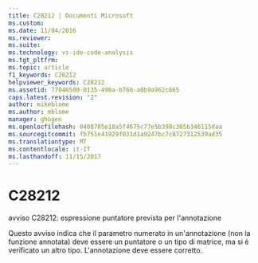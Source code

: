```yaml
---
title: C28212 | Documenti Microsoft
ms.custom: 
ms.date: 11/04/2016
ms.reviewer: 
ms.suite: 
ms.technology: vs-ide-code-analysis
ms.tgt_pltfrm: 
ms.topic: article
f1_keywords: C28212
helpviewer_keywords: C28212
ms.assetid: 77046589-0135-490a-b760-a0b9a962c665
caps.latest.revision: "2"
author: mikeblome
ms.author: mblome
manager: ghogen
ms.openlocfilehash: 0408785e18a5f4675c77e5b398c365b346115daa
ms.sourcegitcommit: fb751e41929f031d1a9247bc7c8727312539ad35
ms.translationtype: MT
ms.contentlocale: it-IT
ms.lasthandoff: 11/15/2017
---
```

# <a name="c28212"></a>C28212
avviso C28212: espressione puntatore prevista per l'annotazione  
  
 Questo avviso indica che il parametro numerato in un'annotazione (non la funzione annotata) deve essere un puntatore o un tipo di matrice, ma si è verificato un altro tipo. L'annotazione deve essere corretto.
